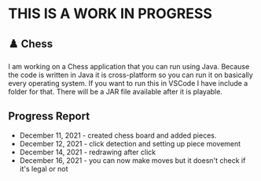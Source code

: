 # THIS IS A WORK IN PROGRESS

## ♟️ Chess

I am working on a Chess application that you can run using Java. Because the code is written in Java it is cross-platform so you can run it on basically every operating system. If you want to run this in VSCode I have include a folder for that. There will be a JAR file available after it is playable.

## Progress Report

 - December 11, 2021 - created chess board and added pieces.
 - December 12, 2021 - click detection and setting up piece movement
 - December 14, 2021 - redrawing after click
 - December 16, 2021 - you can now make moves but it doesn't check if it's legal or not
